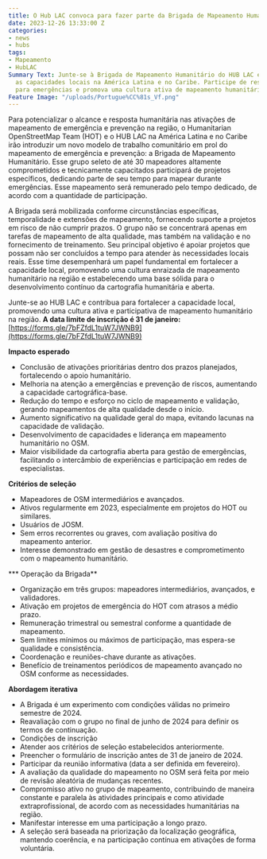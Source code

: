 ```yaml
---
title: O Hub LAC convoca para fazer parte da Brigada de Mapeamento Humanitário
date: 2023-12-26 13:33:00 Z
categories:
- news
- hubs
tags:
- Mapeamento
- HubLAC
Summary Text: Junte-se à Brigada de Mapeamento Humanitário do HUB LAC e fortaleça
  as capacidades locais na América Latina e no Caribe. Participe de respostas efetivas
  para emergências e promova uma cultura ativa de mapeamento humanitário.
Feature Image: "/uploads/Portugue%CC%81s_Vf.png"
---
```


Para potencializar o alcance e resposta humanitária nas ativações de mapeamento de emergência e prevenção na região, o Humanitarian OpenStreetMap Team (HOT) e o HUB LAC na América Latina e no Caribe irão introduzir um novo modelo de trabalho comunitário em prol do mapeamento de emergência e prevenção: a Brigada de Mapeamento Humanitário. Esse grupo seleto de até 30 mapeadores altamente comprometidos e tecnicamente capacitados participará de projetos específicos, dedicando parte de seu tempo para mapear durante emergências. Esse mapeamento será remunerado pelo tempo dedicado, de acordo com a quantidade de participação.

A Brigada será mobilizada conforme circunstâncias específicas, temporalidade e extensões de mapeamento, fornecendo suporte a projetos em risco de não cumprir prazos. O grupo não se concentrará apenas em tarefas de mapeamento de alta qualidade, mas também na validação e no fornecimento de treinamento. Seu principal objetivo é apoiar projetos que possam não ser concluídos a tempo para atender às necessidades locais reais. Esse time desempenhará um papel fundamental em fortalecer a capacidade local, promovendo uma cultura enraizada de mapeamento humanitário na região e estabelecendo uma base sólida para o desenvolvimento contínuo da cartografia humanitária e aberta.

Junte-se ao HUB LAC e contribua para fortalecer a capacidade local, promovendo uma cultura ativa e participativa de mapeamento humanitário na região. **A data limite de inscrição é 31 de janeiro:** [https://forms.gle/7bFZfdL1tuW7JWNB9](https://forms.gle/7bFZfdL1tuW7JWNB9)


**Impacto esperado**
* Conclusão de ativações prioritárias dentro dos prazos planejados, fortalecendo o apoio humanitário.
* Melhoria na atenção a emergências e prevenção de riscos, aumentando a capacidade cartográfica-base.
* Redução do tempo e esforço no ciclo de mapeamento e validação, gerando mapeamentos de alta qualidade desde o início.
* Aumento significativo na qualidade geral do mapa, evitando lacunas na capacidade de validação.
* Desenvolvimento de capacidades e liderança em mapeamento humanitário no OSM.
* Maior visibilidade da cartografia aberta para gestão de emergências, facilitando o intercâmbio de experiências e participação em redes de especialistas.


**Critérios de seleção**
* Mapeadores de OSM intermediários e avançados.
* Ativos regularmente em 2023, especialmente em projetos do HOT ou similares.
* Usuários de JOSM.
* Sem erros recorrentes ou graves, com avaliação positiva do mapeamento anterior.
* Interesse demonstrado em gestão de desastres e comprometimento com o mapeamento humanitário.


*** Operação da Brigada**
* Organização em três grupos: mapeadores intermediários, avançados, e validadores.
* Ativação em projetos de emergência do HOT com atrasos a médio prazo.
* Remuneração trimestral ou semestral conforme a quantidade de mapeamento.
* Sem limites mínimos ou máximos de participação, mas espera-se qualidade e consistência.
* Coordenação e reuniões-chave durante as ativações.
* Benefício de treinamentos periódicos de mapeamento avançado no OSM conforme as necessidades.


**Abordagem iterativa**
* A Brigada é um experimento com condições válidas no primeiro semestre de 2024.
* Reavaliação com o grupo no final de junho de 2024 para definir os termos de continuação.
* Condições de inscrição
* Atender aos critérios de seleção estabelecidos anteriormente.
* Preencher o formulário de inscrição antes de 31 de janeiro de 2024.
* Participar da reunião informativa (data a ser definida em fevereiro).
* A avaliação da qualidade do mapeamento no OSM será feita por meio de revisão aleatória de mudanças recentes.
* Compromisso ativo no grupo de mapeamento, contribuindo de maneira constante e paralela às atividades principais e como atividade extraprofissional, de acordo com as necessidades humanitárias na região.
* Manifestar interesse em uma participação a longo prazo.
* A seleção será baseada na priorização da localização geográfica, mantendo coerência, e na participação contínua em ativações de forma voluntária.